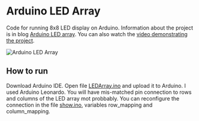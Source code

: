 # Arduino LED Array
Code for running 8x8 LED display on Arduino. Information about the project is in blog [Arduino LED array](http://petr-marek.com/blog/2017/08/07/arduino-led-array/). You can also watch the [video demonstrating the project](https://youtu.be/HsX3UoVzPrs).

![Arduino LED Array](http://petr-marek.com/wp-content/uploads/2017/08/Sn%C3%ADmek-obrazovky-70-1024x576.png)

## How to run
Download Arduino IDE. Open file [LEDArray.ino](LEDArray.ino) and upload it to Arduino. I used Arduino Leonardo. You will have mis-matched pin connection to rows and columns of the LED array mot probbably. You can reconfigure the connection in the file [show.ino](show.ino), variables row_mapping and column_mapping.
